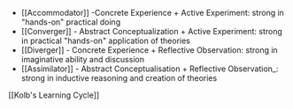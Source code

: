 - [[Accommodator]] -Concrete Experience + Active Experiment: strong in "hands-on" practical doing
- [[Converger]] - Abstract Conceptualization + Active Experiment: strong in practical "hands-on" application of theories
- [[Diverger]] - Concrete Experience + Reflective Observation: strong in imaginative ability and discussion
- [[Assimilator]] - Abstract Conceptualisation + Reflective Observation_: strong in inductive reasoning and creation of theories


[[Kolb's Learning Cycle]]
